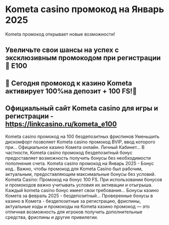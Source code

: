 # Kometa casino промокод на Январь 2025 

Kometa промокод открывает новые возможности!

## Увеличьте свои шансы на успех с эксклюзивным промокодом при регистрации 🍬 E100

## 💫 Сегодня промокод к казино Kometa активирует 100%на депозит + 100 FS!💫

## Официальный сайт Kometa casino для игры и регистрации - https://linkcasino.ru/kometa_e100


Kometa casino промокод на 100 бездепозитных фриспинов Уменьшить дискомфорт позволяет Kometa casino промокод BVIP, ввод которого при...
Официальное казино Комета онлайн. Личный Кабинет... В частности, Kometa casino промокод бездепозитный бонус предоставляет возможность получить бонусы без необходимости пополнения счета.
Kometa casino промокод на Январь 2025 - Бонус код.. Важно, чтобы промокод для Kometa Casino был рабочим, актуальным, предоставляющим максимальные бонусы без условий.
Kometa Cаsino: Промокод на бонус 100 FS. При использовании бонусов и промокодов важно учитывать условия их активации и отыгрыша. Каждый kometa casino бонус имеет свои требования...
Бонусы казино Комета за февраль 2025 - бездепозитный...
Проверенные бонусы в казино в Комета - бездепозитные за регистрацию, фриспины, актуальные коды и промокоды на
Kometa казино промокод — это отличная возможность для игроков получить дополнительные средства, фриспины и другие привилегии.
